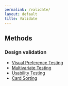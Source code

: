 ```yaml
---
permalink: /validate/
layout: default
title: Validate
---
```


## Methods

### Design validation

- [Visual Preference Testing](../visual-preference-testing/)
- [Multivariate Testing](../multivariate-testing/)
- [Usability Testing](../usability-testing/)
- [Card Sorting](../card-sorting/)